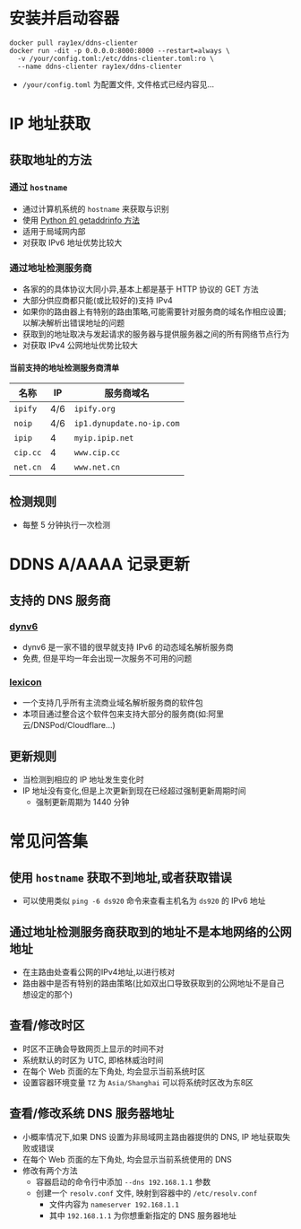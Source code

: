 # 安装并启动容器

```shell
docker pull ray1ex/ddns-clienter
docker run -dit -p 0.0.0.0:8000:8000 --restart=always \
  -v /your/config.toml:/etc/ddns-clienter.toml:ro \
  --name ddns-clienter ray1ex/ddns-clienter
```

- `/your/config.toml` 为配置文件, 文件格式已经内容见...

# IP 地址获取

## 获取地址的方法

### 通过 `hostname`

- 通过计算机系统的 `hostname` 来获取与识别
- 使用 [Python 的 getaddrinfo 方法](https://docs.python.org/3/library/socket.html#socket.getaddrinfo)
- 适用于局域网内部
- 对获取 IPv6 地址优势比较大

### 通过地址检测服务商

- 各家的的具体协议大同小异,基本上都是基于 HTTP 协议的 GET 方法
- 大部分供应商都只能(或比较好的)支持 IPv4
- 如果你的路由器上有特别的路由策略,可能需要针对服务商的域名作相应设置;以解决解析出错误地址的问题
- 获取到的地址取决与发起请求的服务器与提供服务器之间的所有网络节点行为
- 对获取 IPv4 公网地址优势比较大

#### 当前支持的地址检测服务商清单

| 名称       | IP  | 服务商域名                     |
|----------|-----|---------------------------|
| `ipify`  | 4/6 | `ipify.org`               |
| `noip`   | 4/6 | `ip1.dynupdate.no-ip.com` |
| `ipip`   | 4   | `myip.ipip.net`           |
| `cip.cc` | 4   | `www.cip.cc`              |
| `net.cn` | 4   | `www.net.cn`              |

## 检测规则

- 每整 5 分钟执行一次检测

# DDNS A/AAAA 记录更新

## 支持的 DNS 服务商

### [dynv6](https://dynv6.com/docs/apis)

- dynv6 是一家不错的很早就支持 IPv6 的动态域名解析服务商
- 免费, 但是平均一年会出现一次服务不可用的问题

### [lexicon](https://dns-lexicon.readthedocs.io/en/latest/configuration_reference.html)

- 一个支持几乎所有主流商业域名解析服务商的软件包
- 本项目通过整合这个软件包来支持大部分的服务商(如:阿里云/DNSPod/Cloudflare...)

## 更新规则

- 当检测到相应的 IP 地址发生变化时
- IP 地址没有变化,但是上次更新到现在已经超过强制更新周期时间
    - 强制更新周期为 1440 分钟

# 常见问答集

## 使用 `hostname` 获取不到地址,或者获取错误

- 可以使用类似 `ping -6 ds920` 命令来查看主机名为 `ds920` 的 IPv6 地址

## 通过地址检测服务商获取到的地址不是本地网络的公网地址

- 在主路由处查看公网的IPv4地址,以进行核对
- 路由器中是否有特别的路由策略(比如双出口导致获取到的公网地址不是自己想设定的那个)

## 查看/修改时区

- 时区不正确会导致网页上显示的时间不对
- 系统默认的时区为 UTC, 即格林威治时间
- 在每个 Web 页面的左下角处, 均会显示当前系统时区
- 设置容器环境变量 `TZ` 为 `Asia/Shanghai` 可以将系统时区改为东8区

## 查看/修改系统 DNS 服务器地址

- 小概率情况下,如果 DNS 设置为非局域网主路由器提供的 DNS, IP 地址获取失败或错误
- 在每个 Web 页面的左下角处, 均会显示当前系统使用的 DNS
- 修改有两个方法
    - 容器启动的命令行中添加 `--dns 192.168.1.1` 参数
    - 创建一个 `resolv.conf` 文件, 映射到容器中的 `/etc/resolv.conf`
        - 文件内容为 `nameserver 192.168.1.1`
        - 其中 `192.168.1.1` 为你想重新指定的 DNS 服务器地址